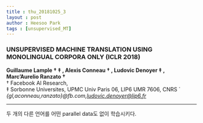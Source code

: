 ```yaml
---
title : thu_20181025_3
layout : post
author : Heesoo Park
tags : [unsupervised_MT]
---
```


<h3>UNSUPERVISED MACHINE TRANSLATION USING MONOLINGUAL CORPORA ONLY (ICLR 2018)</h3>


<p>

<b>Guillaume Lample † ‡ , Alexis Conneau † , Ludovic Denoyer ‡ , Marc’Aurelio Ranzato †</b><br/>
† Facebook AI Research,<br/>
‡ Sorbonne Universites, UPMC Univ Paris 06, LIP6 UMR 7606, CNRS ´<br/>
<em>{gl,aconneau,ranzato}@fb.com,ludovic.denoyer@lip6.fr</em><br/>




</p>

<hr />
<p>
두 개의 다른 언어를 어떤 parallel data도 없이 학습시키다.
</p>
